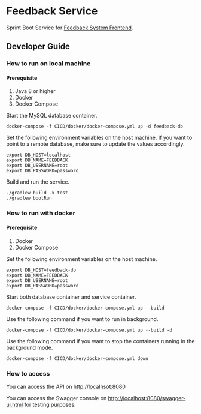 # Feedback Service
Sprint Boot Service for [Feedback System Frontend](https://github.com/dulajra/feedback-system-frontend). 

## Developer Guide 
### How to run on local machine
#### Prerequisite
1. Java 8 or higher
2. Docker
3. Docker Compose

Start the MySQL database container.

```
docker-compose -f CICD/docker/docker-compose.yml up -d feedback-db
```

Set the following environment variables on the host machine. 
If you want to point to a remote database, make sure to update the values accordingly.

```
export DB_HOST=localhost
export DB_NAME=FEEDBACK
export DB_USERNAME=root
export DB_PASSWORD=password
```

Build and run the service.

```
./gradlew build -x test
./gradlew bootRun
```

### How to run with docker 
#### Prerequisite
1. Docker
2. Docker Compose

Set the following environment variables on the host machine.

```
export DB_HOST=feedback-db
export DB_NAME=FEEDBACK
export DB_USERNAME=root
export DB_PASSWORD=password
```

Start both database container and service container.

```
docker-compose -f CICD/docker/docker-compose.yml up --build
```

Use the following command if you want to run in background.
 
```
docker-compose -f CICD/docker/docker-compose.yml up --build -d
```

Use the following command if you want to stop the containers running in the background mode.

```
docker-compose -f CICD/docker/docker-compose.yml down
```

### How to access
You can access the API on [http://localhsot:8080](http://localhsot:8080)

You can access the Swagger console on [http://localhost:8080/swagger-ui.html](http://localhost:8080/swagger-ui.html) for testing purposes. 
